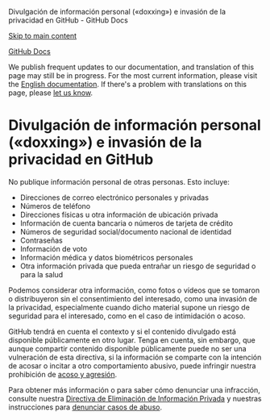 Divulgación de información personal («doxxing») e invasión de la privacidad en GitHub - GitHub Docs

[Skip to main content](#main-content)

[](/es)[GitHub Docs](/es)

We publish frequent updates to our documentation, and translation of this page may still be in progress. For the most current information, please visit the [English documentation](/en). If there's a problem with translations on this page, please [let us know](https://github.com/contact?form[subject]=translation%20issue%20on%20docs.github.com&form[comments]=).

Divulgación de información personal («doxxing») e invasión de la privacidad en GitHub
==========

No publique información personal de otras personas. Esto incluye:

* Direcciones de correo electrónico personales y privadas
* Números de teléfono
* Direcciones físicas u otra información de ubicación privada
* Información de cuenta bancaria o números de tarjeta de crédito
* Números de seguridad social/documento nacional de identidad
* Contraseñas
* Información de voto
* Información médica y datos biométricos personales
* Otra información privada que pueda entrañar un riesgo de seguridad o para la salud

Podemos considerar otra información, como fotos o vídeos que se tomaron o distribuyeron sin el consentimiento del interesado, como una invasión de la privacidad, especialmente cuando dicho material supone un riesgo de seguridad para el interesado, como en el caso de intimidación o acoso.

GitHub tendrá en cuenta el contexto y si el contenido divulgado está disponible públicamente en otro lugar. Tenga en cuenta, sin embargo, que aunque compartir contenido disponible públicamente puede no ser una vulneración de esta directiva, si la información se comparte con la intención de acosar o incitar a otro comportamiento abusivo, puede infringir nuestra prohibición de [acoso y agresión](/es/github/site-policy/github-bullying-and-harassment).

Para obtener más información o para saber cómo denunciar una infracción, consulte nuestra [Directiva de Eliminación de Información Privada](/es/github/site-policy/github-private-information-removal-policy) y nuestras instrucciones para [denunciar casos de abuso](/es/communities/maintaining-your-safety-on-github/reporting-abuse-or-spam).

